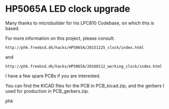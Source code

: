 # HP5065A LED clock upgrade

Many thanks to microbuilder for his LPC810 Codebase, on which this is
based.

For more information on this project, please consult:

	http://phk.freebsd.dk/hacks/HP5065A/20151225_clock/index.html

and

	http://phk.freebsd.dk/hacks/HP5065A/20160112_working_clock/index.html

I have a few spare PCBs if you are interested.

You can find the KICAD files for the PCB in PCB_kicad.zip, and the
gerbers I used for production in PCB_gerbers.zip.

*phk*
